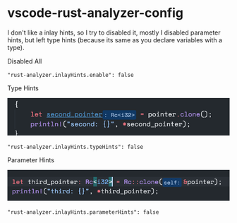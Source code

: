 # vscode-rust-analyzer-config

I don't like a inlay hints, so I try to disabled it, mostly I disabled parameter hints, but left type hints (because its same as you declare variables with a type).

Disabled All

```
"rust-analyzer.inlayHints.enable": false
```

Type Hints

![Type Hint](screenshots/type-hint.png)

```
"rust-analyzer.inlayHints.typeHints": false
```

Parameter Hints

![Parameter Hint](screenshots/parameter-hint.png)

```
"rust-analyzer.inlayHints.parameterHints": false
```
